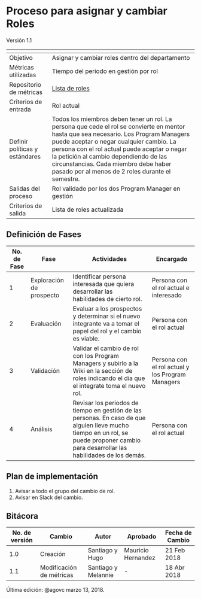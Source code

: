 # Proceso para asignar y cambiar Roles
Versión 1.1


[]() | []()
--|--
Objetivo| Asignar y cambiar roles dentro del departamento
Métricas utilizadas | Tiempo del periodo en gestión por rol
Repositorio de métricas | [Lista de roles](https://github.com/CaveLabs-1/Wiki/blob/master/Configuracion/Version%20Roles.md)
Criterios de entrada | Rol actual
Definir políticas y estándares | Todos los miembros deben tener un rol. La persona que cede el rol se convierte en mentor hasta que sea necesario. Los Program Managers puede aceptar o negar cualquier cambio. La persona con el rol actual puede aceptar o negar la petición al cambio dependiendo de las circunstancias. Cada miembro debe haber pasado por al menos de 2 roles durante el semestre.
Salidas del proceso | Rol validado por los dos Program Manager en gestión
Criterios de salida | Lista de roles actualizada

## Definición de Fases
No. de Fase | Fase | Actividades | Encargado
------------|------|-------------|-----------
1 | Exploración de prospecto | Identificar persona interesada que quiera desarrollar las habilidades de cierto rol. | Persona con el rol actual e interesado
2 | Evaluación | Evaluar a los prospectos y determinar si el nuevo integrante va a tomar el papel del rol y el cambio es viable. | Persona con el rol actual
3 | Validación | Validar el cambio de rol con los Program Managers y subirlo a la Wiki en la sección de roles indicando el día que el integrate toma el nuevo rol.| Persona con el rol actual y los Program Managers
4 | Análisis | Revisar los periodos de tiempo en gestión de las personas. En caso de que alguien lleve mucho tiempo en un rol, se puede proponer cambio para desarrollar las habilidades de los demás.  | Persona con el rol actual

## Plan de implementación
1. Avisar a todo el grupo del cambio de rol.
2. Avisar en Slack del cambio.

## Bitácora
No. de versión | Cambio | Autor | Aprobado | Fecha de Cambio
---------------|--------|-------|----------|-----------------
1.0 | Creación | Santiago y Hugo | Mauricio Hernandez | 21 Feb 2018
1.1 | Modificación de métricas | Santiago y Melannie | - | 18 Abr 2018




Última edición: @agovc marzo 13, 2018.
